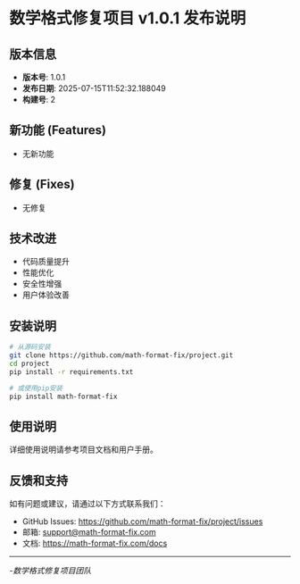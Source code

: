 # 数学格式修复项目 v1.0.1 发布说明

## 版本信息

- **版本号**: 1.0.1
- **发布日期**: 2025-07-15T11:52:32.188049
- **构建号**: 2

## 新功能 (Features)

- 无新功能

## 修复 (Fixes)

- 无修复

## 技术改进

- 代码质量提升
- 性能优化
- 安全性增强
- 用户体验改善

## 安装说明

```bash
# 从源码安装
git clone https://github.com/math-format-fix/project.git
cd project
pip install -r requirements.txt

# 或使用pip安装
pip install math-format-fix
```

## 使用说明

详细使用说明请参考项目文档和用户手册。

## 反馈和支持

如有问题或建议，请通过以下方式联系我们：

- GitHub Issues: <https://github.com/math-format-fix/project/issues>
- 邮箱: <support@math-format-fix.com>
- 文档: <https://math-format-fix.com/docs>

---
-*数学格式修复项目团队*
